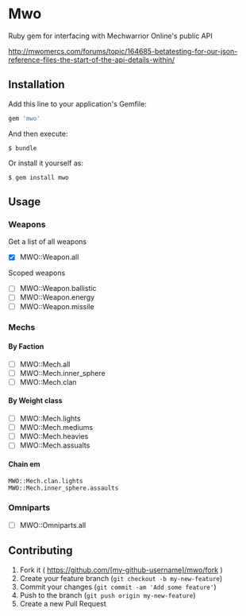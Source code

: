# Mwo

Ruby gem for interfacing with Mechwarrior Online's public API

http://mwomercs.com/forums/topic/164685-betatesting-for-our-json-reference-files-the-start-of-the-api-details-within/

## Installation

Add this line to your application's Gemfile:

```ruby
gem 'mwo'
```

And then execute:

    $ bundle

Or install it yourself as:

    $ gem install mwo

## Usage

### Weapons

Get a list of all weapons

- [x] MWO::Weapon.all

Scoped weapons

- [ ] MWO::Weapon.ballistic
- [ ] MWO::Weapon.energy
- [ ] MWO::Weapon.missile

### Mechs

#### By Faction

- [ ] MWO::Mech.all
- [ ] MWO::Mech.inner_sphere
- [ ] MWO::Mech.clan

#### By Weight class

- [ ] MWO::Mech.lights
- [ ] MWO::Mech.mediums
- [ ] MWO::Mech.heavies
- [ ] MWO::Mech.assualts

#### Chain em

    MWO::Mech.clan.lights
    MWO::Mech.inner_sphere.assaults

### Omniparts

- [ ] MWO::Omniparts.all

## Contributing

1. Fork it ( https://github.com/[my-github-username]/mwo/fork )
2. Create your feature branch (`git checkout -b my-new-feature`)
3. Commit your changes (`git commit -am 'Add some feature'`)
4. Push to the branch (`git push origin my-new-feature`)
5. Create a new Pull Request
